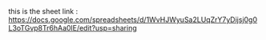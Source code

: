 this is the sheet link : https://docs.google.com/spreadsheets/d/1WvHJWyuSa2LUqZrY7yDijsj0g0L3oTGvp8Tr6hAa0lE/edit?usp=sharing
